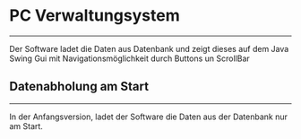 # PC Verwaltungsystem

---
Der Software ladet die Daten aus Datenbank und zeigt dieses auf dem Java Swing Gui mit Navigationsmöglichkeit durch Buttons un ScrollBar


## Datenabholung am Start

---
In der Anfangsversion, ladet der Software die Daten aus der Datenbank nur am Start.